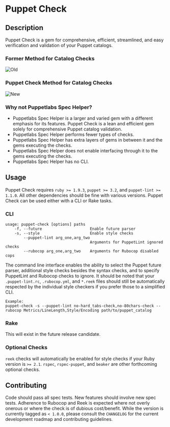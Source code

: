 # Puppet Check

## Description
Puppet Check is a gem for comprehensive, efficient, streamlined, and easy verification and validation of your Puppet catalogs.

### Former Method for Catalog Checks
![Old](https://raw.githubusercontent.com/mschuchard/puppet-check/master/images/puppetcheck_old.png)

### Puppet Check Method for Catalog Checks
![New](https://raw.githubusercontent.com/mschuchard/puppet-check/master/images/puppetcheck_new.png)

### Why not Puppetlabs Spec Helper?
- Puppetlabs Spec Helper is a larger and varied gem with a different emphasis for its features.  Puppet Check is a lean and efficient gem solely for comprehensive Puppet catalog validation.
- Puppetlabs Spec Helper performs fewer types of checks.
- Puppetlabs Spec Helper has extra layers of gems in between it and the gems executing the checks.
- Puppetlabs Spec Helper does not enable interfacing through it to the gems executing the checks.
- Puppetlabs Spec Helper has no CLI.

## Usage
Puppet Check requires `ruby >= 1.9.3`, `puppet >= 3.2`, and `puppet-lint >= 1.1.0`. All other dependencies should be fine with various versions. Puppet Check can be used either with a CLI or Rake tasks.

### CLI
```
usage: puppet-check [options] paths
    -f, --future                     Enable future parser
    -s, --style                      Enable style checks
        --puppet-lint arg_one,arg_two
                                     Arguments for PuppetLint ignored checks
        --rubocop arg_one,arg_two    Arguments for Rubocop disabled cops
```
The command line interface enables the ability to select the Puppet future parser, additional style checks besides the syntax checks, and to specify PuppetLint and Rubocop checks to ignore. It should be noted that your `.puppet-lint.rc`, `.rubocop.yml`, and `*.reek` files should still be automatically respected by the individual style checkers if you prefer those to a simplified CLI.
```
Example:
puppet-check -s --puppet-lint no-hard_tabs-check,no-80chars-check --rubocop Metrics/LineLength,Style/Encoding path/to/puppet_catalog
```

### Rake
This will exist in the future release candidate.

### Optional Checks
`reek` checks will automatically be enabled for style checks if your Ruby version is `>= 2.1`. `rspec`, `rspec-puppet`, and `beaker` are other forthcoming optional checks.

## Contributing
Code should pass all spec tests. New features should involve new spec tests. Adherence to Rubocop and Reek is expected where not overly onerous or where the check is of dubious cost/benefit. While the version is currently tagged as `< 1.0.0`, please consult the `CHANGELOG` for the current development roadmap and contributing guidelines.
